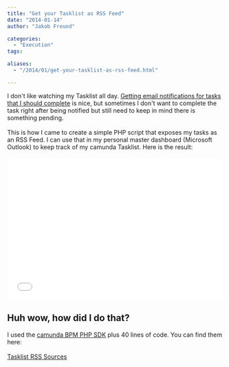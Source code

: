 ```yaml
---
title: "Get your Tasklist as RSS Feed"
date: "2014-01-14"
author: "Jakob Freund"

categories:
  - "Execution"
tags: 

aliases:
  - "/2014/01/get-your-tasklist-as-rss-feed.html"

---
```


<div>
I don't like watching my Tasklist all day. <a href="http://blog.camunda.org/2013/10/how-to-send-email-when-usertask-is.html">Getting email notifications for tasks that I should complete</a> is nice, but sometimes I don't want to complete the task right after being notified but still need to keep in mind there is something pending.<br />
<br />
This is how I came to create a simple PHP script that exposes my tasks as an RSS Feed.  I can use that in my personal master dashboard (Microsoft Outlook) to keep track of my camunda Tasklist. Here is the result:<br />
<br />
<iframe allowfullscreen="" frameborder="0" height="331" mozallowfullscreen="" src="//player.vimeo.com/video/84108834?title=0&amp;portrait=0" webkitallowfullscreen="" width="500"></iframe>

<h2>Huh wow, how did I do that?</h2>
I used the <a href="http://camunda.github.io/camunda-bpm-php-sdk/">camunda BPM PHP SDK</a> plus 40 lines of code. You can find them here:<br />
<br />
<a href="https://github.com/camunda/camunda-bpm-php-sdk/blob/examples/example/oop/tasklistrss/index.php">Tasklist RSS Sources</a><br />
<br />
<br />
</div>